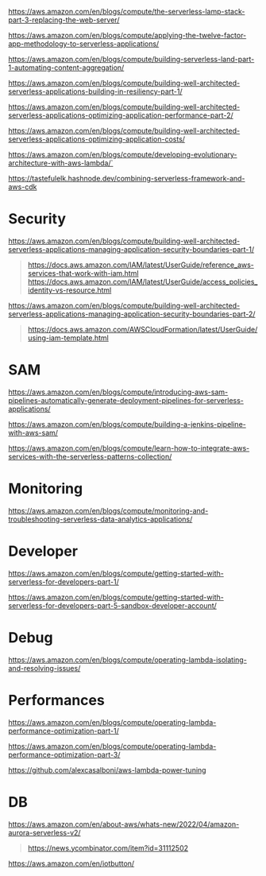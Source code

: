 https://aws.amazon.com/en/blogs/compute/the-serverless-lamp-stack-part-3-replacing-the-web-server/

https://aws.amazon.com/en/blogs/compute/applying-the-twelve-factor-app-methodology-to-serverless-applications/

https://aws.amazon.com/en/blogs/compute/building-serverless-land-part-1-automating-content-aggregation/

https://aws.amazon.com/en/blogs/compute/building-well-architected-serverless-applications-building-in-resiliency-part-1/

https://aws.amazon.com/en/blogs/compute/building-well-architected-serverless-applications-optimizing-application-performance-part-2/

https://aws.amazon.com/en/blogs/compute/building-well-architected-serverless-applications-optimizing-application-costs/

https://aws.amazon.com/en/blogs/compute/developing-evolutionary-architecture-with-aws-lambda/`

https://tastefulelk.hashnode.dev/combining-serverless-framework-and-aws-cdk

# Security
https://aws.amazon.com/en/blogs/compute/building-well-architected-serverless-applications-managing-application-security-boundaries-part-1/
> https://docs.aws.amazon.com/IAM/latest/UserGuide/reference_aws-services-that-work-with-iam.html
> https://docs.aws.amazon.com/IAM/latest/UserGuide/access_policies_identity-vs-resource.html

https://aws.amazon.com/en/blogs/compute/building-well-architected-serverless-applications-managing-application-security-boundaries-part-2/
> https://docs.aws.amazon.com/AWSCloudFormation/latest/UserGuide/using-iam-template.html

# SAM

https://aws.amazon.com/en/blogs/compute/introducing-aws-sam-pipelines-automatically-generate-deployment-pipelines-for-serverless-applications/

https://aws.amazon.com/en/blogs/compute/building-a-jenkins-pipeline-with-aws-sam/

https://aws.amazon.com/en/blogs/compute/learn-how-to-integrate-aws-services-with-the-serverless-patterns-collection/

# Monitoring
https://aws.amazon.com/en/blogs/compute/monitoring-and-troubleshooting-serverless-data-analytics-applications/

# Developer
https://aws.amazon.com/en/blogs/compute/getting-started-with-serverless-for-developers-part-1/

https://aws.amazon.com/en/blogs/compute/getting-started-with-serverless-for-developers-part-5-sandbox-developer-account/

# Debug
https://aws.amazon.com/en/blogs/compute/operating-lambda-isolating-and-resolving-issues/

# Performances
https://aws.amazon.com/en/blogs/compute/operating-lambda-performance-optimization-part-1/

https://aws.amazon.com/en/blogs/compute/operating-lambda-performance-optimization-part-3/

https://github.com/alexcasalboni/aws-lambda-power-tuning

# DB
https://aws.amazon.com/en/about-aws/whats-new/2022/04/amazon-aurora-serverless-v2/
> https://news.ycombinator.com/item?id=31112502

https://aws.amazon.com/en/iotbutton/

#